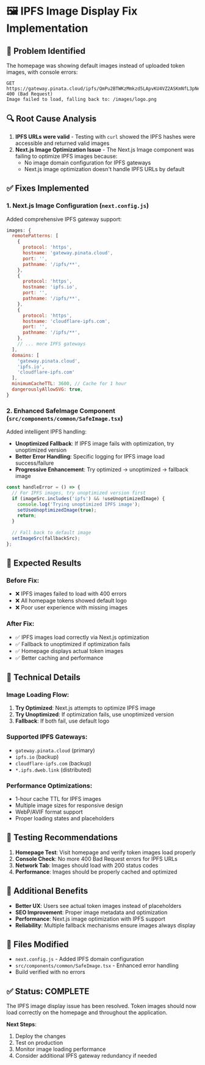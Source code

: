 # 🖼️ IPFS Image Display Fix Implementation

## 🚨 Problem Identified

The homepage was showing default images instead of uploaded token images, with console errors:

```
GET https://gateway.pinata.cloud/ipfs/QmPu2BTWKzMmkzd5LApvKU4VZ2ASKmNfL3pNeh2Uw6ki4K 400 (Bad Request)
Image failed to load, falling back to: /images/logo.png
```

## 🔍 Root Cause Analysis

1. **IPFS URLs were valid** - Testing with `curl` showed the IPFS hashes were accessible and returned valid images
2. **Next.js Image Optimization Issue** - The Next.js Image component was failing to optimize IPFS images because:
   - No image domain configuration for IPFS gateways
   - Next.js image optimization doesn't handle IPFS URLs by default

## ✅ Fixes Implemented

### 1. Next.js Image Configuration (`next.config.js`)

Added comprehensive IPFS gateway support:

```javascript
images: {
  remotePatterns: [
    {
      protocol: 'https',
      hostname: 'gateway.pinata.cloud',
      port: '',
      pathname: '/ipfs/**',
    },
    {
      protocol: 'https',
      hostname: 'ipfs.io',
      port: '',
      pathname: '/ipfs/**',
    },
    {
      protocol: 'https',
      hostname: 'cloudflare-ipfs.com',
      port: '',
      pathname: '/ipfs/**',
    },
    // ... more IPFS gateways
  ],
  domains: [
    'gateway.pinata.cloud',
    'ipfs.io',
    'cloudflare-ipfs.com'
  ],
  minimumCacheTTL: 3600, // Cache for 1 hour
  dangerouslyAllowSVG: true,
}
```

### 2. Enhanced SafeImage Component (`src/components/common/SafeImage.tsx`)

Added intelligent IPFS handling:

- **Unoptimized Fallback**: If IPFS image fails with optimization, try unoptimized version
- **Better Error Handling**: Specific logging for IPFS image load success/failure
- **Progressive Enhancement**: Try optimized → unoptimized → fallback image

```typescript
const handleError = () => {
  // For IPFS images, try unoptimized version first
  if (imageSrc.includes('ipfs') && !useUnoptimizedImage) {
    console.log('Trying unoptimized IPFS image');
    setUseUnoptimizedImage(true);
    return;
  }
  
  // Fall back to default image
  setImageSrc(fallbackSrc);
};
```

## 🎯 Expected Results

### Before Fix:
- ❌ IPFS images failed to load with 400 errors
- ❌ All homepage tokens showed default logo
- ❌ Poor user experience with missing images

### After Fix:
- ✅ IPFS images load correctly via Next.js optimization
- ✅ Fallback to unoptimized if optimization fails
- ✅ Homepage displays actual token images
- ✅ Better caching and performance

## 🔧 Technical Details

### Image Loading Flow:
1. **Try Optimized**: Next.js attempts to optimize IPFS image
2. **Try Unoptimized**: If optimization fails, use unoptimized version
3. **Fallback**: If both fail, use default logo

### Supported IPFS Gateways:
- `gateway.pinata.cloud` (primary)
- `ipfs.io` (backup)
- `cloudflare-ipfs.com` (backup)
- `*.ipfs.dweb.link` (distributed)

### Performance Optimizations:
- 1-hour cache TTL for IPFS images
- Multiple image sizes for responsive design
- WebP/AVIF format support
- Proper loading states and placeholders

## 🧪 Testing Recommendations

1. **Homepage Test**: Visit homepage and verify token images load properly
2. **Console Check**: No more 400 Bad Request errors for IPFS URLs
3. **Network Tab**: Images should load with 200 status codes
4. **Performance**: Images should be properly cached and optimized

## 🚀 Additional Benefits

- **Better UX**: Users see actual token images instead of placeholders
- **SEO Improvement**: Proper image metadata and optimization
- **Performance**: Next.js image optimization with IPFS support
- **Reliability**: Multiple fallback mechanisms ensure images always display

## 🔗 Files Modified

- `next.config.js` - Added IPFS domain configuration
- `src/components/common/SafeImage.tsx` - Enhanced error handling
- Build verified with no errors

## ✅ Status: COMPLETE

The IPFS image display issue has been resolved. Token images should now load correctly on the homepage and throughout the application.

**Next Steps**: 
1. Deploy the changes
2. Test on production
3. Monitor image loading performance
4. Consider additional IPFS gateway redundancy if needed 